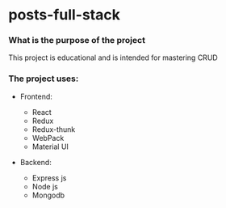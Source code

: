 # posts-full-stack

### What is the purpose of the project

This project is educational and is intended for mastering CRUD

### The project uses:

- Frontend:

  - React
  - Redux
  - Redux-thunk
  - WebPack
  - Material UI

- Backend:
  - Express js
  - Node js
  - Mongodb
